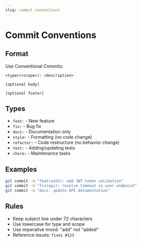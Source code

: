 ```yaml
---
slug: commit_conventions
---
```


# Commit Conventions

## Format

Use Conventional Commits:

```
<type>(<scope>): <description>

[optional body]

[optional footer]
```

## Types

- `feat:` - New feature
- `fix:` - Bug fix
- `docs:` - Documentation only
- `style:` - Formatting (no code change)
- `refactor:` - Code restructure (no behavior change)
- `test:` - Adding/updating tests
- `chore:` - Maintenance tasks

## Examples

```bash
git commit -m "feat(auth): add JWT token validation"
git commit -m "fix(api): resolve timeout in user endpoint"
git commit -m "docs: update API documentation"
```

## Rules

- Keep subject line under 72 characters
- Use lowercase for type and scope
- Use imperative mood: "add" not "added"
- Reference issues: `fixes #123`
